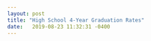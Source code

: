 ```yaml
---
layout: post
title: "High School 4-Year Graduation Rates"
date:   2019-08-23 11:32:31 -0400
---
```

<div class="legend"></div>
<svg class="high-school-grad-map map" viewBox="0 0 825 520"></svg>
<script src="{{'assets/javascripts/high-school-grad-map.js' | relative_url }}" type="module"></script>
